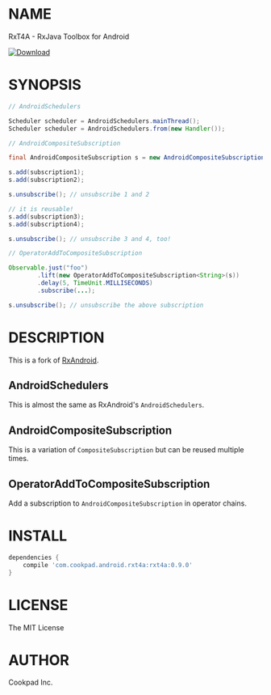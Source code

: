 # NAME

RxT4A - RxJava Toolbox for Android

[ ![Download](https://api.bintray.com/packages/cookpad/maven/RxT4A/images/download.svg) ](https://bintray.com/cookpad/maven/RxT4A/_latestVersion)

# SYNOPSIS

```java
// AndroidSchedulers

Scheduler scheduler = AndroidSchedulers.mainThread();
Scheduler scheduler = AndroidSchedulers.from(new Handler());

// AndroidCompositeSubscription

final AndroidCompositeSubscription s = new AndroidCompositeSubscription();

s.add(subscription1);
s.add(subscription2);

s.unsubscribe(); // unsubscribe 1 and 2

// it is reusable!
s.add(subscription3);
s.add(subscription4);

s.unsubscribe(); // unsubscribe 3 and 4, too!

// OperatorAddToCompositeSubscription

Observable.just("foo")
        .lift(new OperatorAddToCompositeSubscription<String>(s))
        .delay(5, TimeUnit.MILLISECONDS)
        .subscribe(...);

s.unsubscribe(); // unsubscribe the above subscription
```


# DESCRIPTION

This is a fork of [RxAndroid](https://github.com/ReactiveX/RxAndroid).

## AndroidSchedulers

This is almost the same as RxAndroid's `AndroidSchedulers`.

## AndroidCompositeSubscription

This is a variation of `CompositeSubscription` but can be reused multiple times.

## OperatorAddToCompositeSubscription

Add a subscription to `AndroidCompositeSubscription` in operator chains.

# INSTALL

```groovy
dependencies {
    compile 'com.cookpad.android.rxt4a:rxt4a:0.9.0'
}
```

# LICENSE

The MIT License

# AUTHOR

Cookpad Inc.

